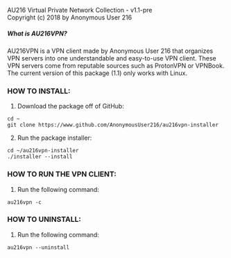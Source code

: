 AU216 Virtual Private Network Collection - v1.1-pre         
Copyright (c) 2018 by Anonymous User 216
##### What is AU216VPN?
AU216VPN is a VPN client made by Anonymous User 216 that organizes VPN servers into one understandable and easy-to-use VPN client. These VPN servers come from reputable sources such as ProtonVPN or VPNBook. The current version of this package (1.1) only works with Linux.

### HOW TO INSTALL:
1. Download the package off of GitHub:
```
cd ~
git clone https://www.github.com/AnonymousUser216/au216vpn-installer
```

2. Run the package installer:
```
cd ~/au216vpn-installer
./installer --install
```



### HOW TO RUN THE VPN CLIENT:
1. Run the following command:
```
au216vpn -c
```



### HOW TO UNINSTALL:

1. Run the following command:
```
au216vpn --uninstall
```
